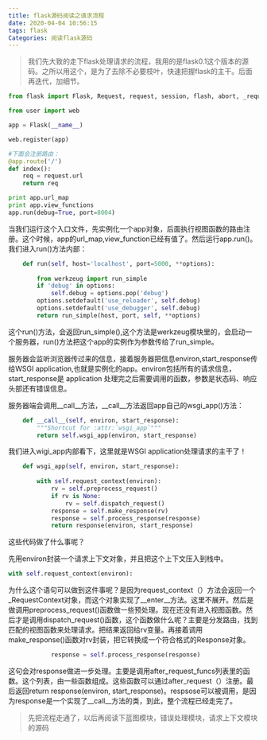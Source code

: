 ```yaml
---
title: flask源码阅读之请求流程
date: 2020-04-04 10:56:15
tags: flask 
Categories: 阅读flask源码
---
```


> 我们先大致的走下flask处理请求的流程，我用的是flask0.1这个版本的源码。之所以用这个，是为了去除不必要枝叶，快速把握flask的主干。后面再迭代，加细节。

```python
from flask import Flask, Request, request, session, flash, abort, _request_ctx_stack

from user import web

app = Flask(__name__)

web.register(app)

#下面会注册路由：
@app.route('/')
def index():
    req = request.url
    return req

print app.url_map
print app.view_functions
app.run(debug=True, port=8004)
```

当我们运行这个入口文件，先实例化一个app对象，后面执行视图函数的路由注册。这个时候，app的url_map,view_function已经有值了。然后运行app.run()。我们进入run()方法内部：

```python
    def run(self, host='localhost', port=5000, **options):
      
        from werkzeug import run_simple
        if 'debug' in options:
            self.debug = options.pop('debug')
        options.setdefault('use_reloader', self.debug)
        options.setdefault('use_debugger', self.debug)
        return run_simple(host, port, self, **options)
```



这个run()方法，会返回run_simple(),这个方法是werkzeug模块里的，会启动一个服务器，run()方法把这个app的实例作为参数传给了run_simple。

服务器会监听浏览器传过来的信息，接着服务器把信息environ,start_response传给WSGI application,也就是实例化的app。environ包括所有的请求信息，start_response是 application 处理完之后需要调用的函数，参数是状态码、响应头部还有错误信息。

服务器端会调用__call__方法，__call__方法返回app自己的wsgi_app()方法：

```python
    def __call__(self, environ, start_response):
        """Shortcut for :attr:`wsgi_app`"""
        return self.wsgi_app(environ, start_response)
```

我们进入wigi_app内部看下，这里就是WSGI application处理请求的主干了！

```python
    def wsgi_app(self, environ, start_response):
    
        with self.request_context(environ):
            rv = self.preprocess_request()
            if rv is None:
                rv = self.dispatch_request()
            response = self.make_response(rv)
            response = self.process_response(response)
            return response(environ, start_response)

```



这些代码做了什么事呢？

先用environ封装一个请求上下文对象，并且把这个上下文压入到栈中。

```python
with self.request_context(environ):
```



为什么这个语句可以做到这件事呢？是因为request_context（）方法会返回一个_RequestContext对象，而这个对象实现了__enter__方法。这里不展开。然后是做调用preprocess_request()函数做一些预处理。现在还没有进入视图函数。然后才是调用dispatch_request()函数，这个函数做什么呢？主要是分发路由，找到匹配的视图函数来处理请求。把结果返回给rv变量。再接着调用make_response()函数对rv封装，把它转换成一个符合格式的Response对象。

```python
            response = self.process_response(response)

```

这句会对response做进一步处理。主要是调用after_request_funcs列表里的函数。这个列表，由一些函数组成。这些函数可以通过after_request（）注册。最后返回return response(environ, start_response)。respsose可以被调用，是因为response是一个实现了__call__方法的类，到此，整个流程已经走完了。



> 先把流程走通了，以后再阅读下蓝图模块，错误处理模块，请求上下文模块的源码






